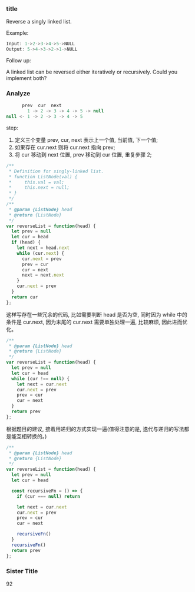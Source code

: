 <!--
abbrlink: w6mlr34n
-->

### title

Reverse a singly linked list.

Example:

```js
Input: 1->2->3->4->5->NULL
Output: 5->4->3->2->1->NULL
```

Follow up:

A linked list can be reversed either iteratively or recursively. Could you implement both?

### Analyze

```js
      prev  cur  next
        1 -> 2 -> 3 -> 4 -> 5 -> null
null <- 1 -> 2 -> 3 -> 4 -> 5
```

step:

1. 定义三个变量 prev, cur, next 表示上一个值, 当前值, 下一个值;
2. 如果存在 cur.next 则将 cur.next 指向 prev;
3. 将 cur 移动到 next 位置, prev 移动到 cur 位置, 重复步骤 2;

```js
/**
 * Definition for singly-linked list.
 * function ListNode(val) {
 *     this.val = val;
 *     this.next = null;
 * }
 */
/**
 * @param {ListNode} head
 * @return {ListNode}
 */
var reverseList = function(head) {
  let prev = null
  let cur = head
  if (head) {
    let next = head.next
    while (cur.next) {
      cur.next = prev
      prev = cur
      cur = next
      next = next.next
    }
    cur.next = prev
  }
  return cur
};
```

这样写存在一些冗余的代码, 比如需要判断 head 是否为空, 同时因为 while 中的条件是 cur.next, 因为末尾的 cur.next 需要单独处理一遍, 比较麻烦, 因此进而优化。

```js
/**
 * @param {ListNode} head
 * @return {ListNode}
 */
var reverseList = function(head) {
  let prev = null
  let cur = head
  while (cur !== null) {
    let next = cur.next
    cur.next = prev
    prev = cur
    cur = next
  }
  return prev
};
```

根据题目的建议, 接着用递归的方式实现一遍(值得注意的是, 迭代与递归的写法都是能互相转换的。)

```js
/**
 * @param {ListNode} head
 * @return {ListNode}
 */
var reverseList = function(head) {
  let prev = null
  let cur = head

  const recursiveFn = () => {
    if (cur === null) return

    let next = cur.next
    cur.next = prev
    prev = cur
    cur = next

    recursiveFn()
  }
  recursiveFn()
  return prev
};
```

### Sister Title

92